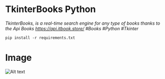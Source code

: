 # TkinterBooks Python
 _TkinterBooks, is a real-time search engine for any type of books thanks to the Api Books https://api.itbook.store/
 #Books #Python #Tkinter_

```
pip install -r requirements.txt
```


# Image
![Alt text](https://i.imgur.com/TwrA2Co.png)
